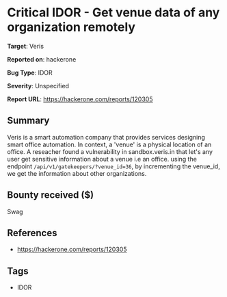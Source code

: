 # Critical IDOR - Get venue data of any organization remotely

**Target**: Veris

**Reported on**: hackerone

**Bug Type**: IDOR

**Severity**: Unspecified

**Report URL**: https://hackerone.com/reports/120305

## Summary
Veris is a smart automation company that provides services designing smart office automation. In context, a 'venue' is a physical location of an office.
A reseacher found a vulnerability in sandbox.veris.in that let's any user get sensitive information about a venue i.e an office.
using the endpoint `/api/v1/gatekeepers/?venue_id=36`, by incrementing the venue_id, we get the information about other organizations.

## Bounty received ($)
Swag

## References
- https://hackerone.com/reports/120305
## Tags
- IDOR
